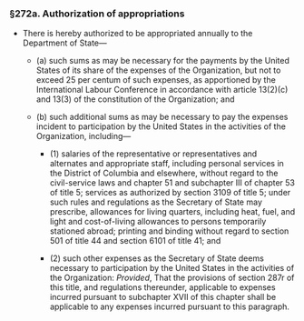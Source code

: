 ### §272a. Authorization of appropriations
* There is hereby authorized to be appropriated annually to the Department of State—

  * (a) such sums as may be necessary for the payments by the United States of its share of the expenses of the Organization, but not to exceed 25 per centum of such expenses, as apportioned by the International Labour Conference in accordance with article 13(2)(c) and 13(3) of the constitution of the Organization; and

  * (b) such additional sums as may be necessary to pay the expenses incident to participation by the United States in the activities of the Organization, including—

    * (1) salaries of the representative or representatives and alternates and appropriate staff, including personal services in the District of Columbia and elsewhere, without regard to the civil-service laws and chapter 51 and subchapter III of chapter 53 of title 5; services as authorized by section 3109 of title 5; under such rules and regulations as the Secretary of State may prescribe, allowances for living quarters, including heat, fuel, and light and cost-of-living allowances to persons temporarily stationed abroad; printing and binding without regard to section 501 of title 44 and section 6101 of title 41; and

    * (2) such other expenses as the Secretary of State deems necessary to participation by the United States in the activities of the Organization: _Provided_, That the provisions of section 287r of this title, and regulations thereunder, applicable to expenses incurred pursuant to subchapter XVII of this chapter shall be applicable to any expenses incurred pursuant to this paragraph.